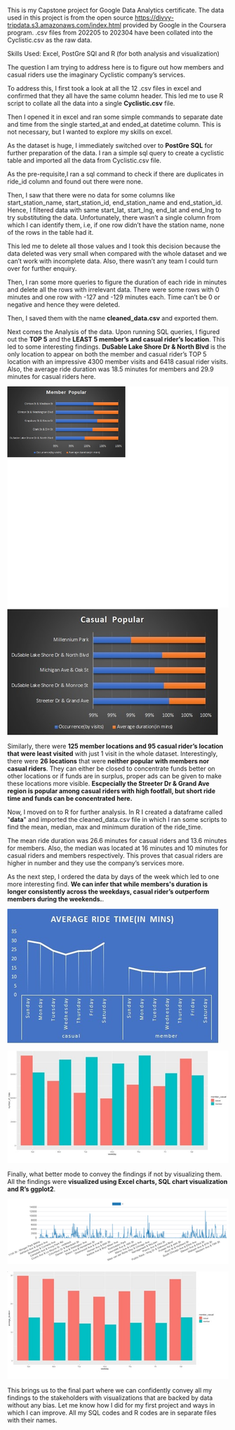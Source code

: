 This is my Capstone project for Google Data Analytics certificate. The data used in this project is from the open source https://divvy-tripdata.s3.amazonaws.com/index.html provided by Google in the Coursera program. .csv files from 202205 to 202304 have been collated into the Cyclistic.csv as the raw data.

Skills Used: Excel, PostGre SQl and R (for both analysis and visualization)

The question I am trying to address here is to figure out how members and casual riders use the imaginary Cyclistic company’s services.

To address this, I first took a look at all the 12 .csv files in excel and confirmed that they all have the same column header. This led me to use R script to collate all the data into a single **Cyclistic.csv** file. 

Then I opened it in excel and ran some simple commands to separate date and time from the single started_at and ended_at datetime column. This is not necessary, but I wanted to explore my skills on excel.

As the dataset is huge, I immediately switched over to **PostGre SQL** for further preparation of the data. I ran a simple sql query to create a cyclistic table and imported all the data from Cyclistic.csv file.

As the pre-requisite,I ran a sql command to check if there are duplicates in ride_id column and found out there were none.

Then, I saw that there were no data for some columns like start_station_name, start_station_id, end_station_name and end_station_id. Hence, I filtered data with same start_lat, start_lng, end_lat and end_lng to try substituting the data. Unfortunately, there wasn’t a single column from which I can identify them, i.e, if one row didn’t have the station name, none of the rows in the table had it.

This led me to delete all those values and I took this decision because the data deleted was very small when compared with the whole dataset and we can’t work with incomplete data. Also, there wasn’t any team I could turn over for further enquiry.

Then, I ran some more queries to figure the duration of each ride in minutes and delete all the rows with irrelevant data. There were some rows with 0 minutes and one row with -127 and -129 minutes each. Time can’t be 0 or negative and hence they were deleted.

Then, I saved them with the name **cleaned_data.csv** and exported them.

Next comes the Analysis of the data. Upon running SQL queries, I figured out the **TOP 5** and the **LEAST 5 member’s and casual rider’s location**. This led to some interesting findings. **DuSable Lake Shore Dr & North Blvd** is the only location to appear on both the member and casual rider’s TOP 5 location with an impressive 4300 member visits and 6418 casual rider visits. Also, the average ride duration was 18.5 minutes for members and 29.9 minutes for casual riders here.

![Member Top 5 Location](Member_TOP_5_Location.jpg)
![Casual Riders Top 5 Location](Casual_TOP_5_Location.jpg)

Similarly, there were **125 member locations and 95 casual rider’s location that were least visited** with just 1 visit in the whole dataset. Interestingly, there were **26 locations** that were **neither popular with members nor casual riders**. They can either be closed to concentrate funds better on other locations or if funds are in surplus, proper ads can be given to make these locations more visible. **Escpecially the Streeter Dr & Grand Ave region is popular among casual riders with high footfall, but short ride time and funds can be concentrated here.** 

Now, I moved on to R for further analysis. In R I created a dataframe called "**data**" and imported the cleaned_data.csv file in which I ran some scripts to find the mean, median, max and minimum duration of the ride_time.

The mean ride duration was 26.6 minutes for casual riders and 13.6 minutes for members. Also, the median was located at 16 minutes and 10 minutes for casual riders and members respectively. This proves that casual riders are higher in number and they use the company’s services more.

As the next step, I ordered the data by days of the week which led to one more interesting find. **We can infer that while members's duration is longer consistently across the weekdays, casual rider’s outperform members during the weekends.**.

![Average Ride Time](Average_Ride_Time.jpg)

![Number of Rides](Number_of_Rides.jpg)

Finally, what better mode to convey the findings if not by visualizing them. All the findings were **visualized using Excel charts, SQL chart visualization and R’s ggplot2**.

![Popular Locations](Popular_Locations.png)

![Average Ride Duration](Average_Duration.jpg)

This brings us to the final part where we can confidently convey all my findings to the stakeholders with visualizations that are backed by data without any bias. Let me know how I did for my first project and ways in which I can improve. All my SQL codes and R codes are in separate files with their names.
